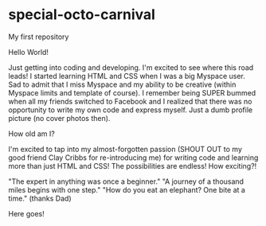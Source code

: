 # special-octo-carnival
My first repository

Hello World!

Just getting into coding and developing. I'm excited to see where this road leads! I started learning HTML and CSS when I was a big Myspace user. Sad to admit that I miss Myspace and my ability to be creative (within Myspace limits and template of course). I remember being SUPER bummed when all my friends switched to Facebook and I realized that there was no opportunity to write my own code and express myself. Just a dumb profile picture (no cover photos then). 

How old am I? 

I'm excited to tap into my almost-forgotten passion (SHOUT OUT to my good friend Clay Cribbs for re-introducing me) for writing code and learning more than just HTML and CSS! The possibilities are endless! How exciting?!

"The expert in anything was once a beginner."
"A journey of a thousand miles begins with one step."
"How do you eat an elephant? One bite at a time." (thanks Dad)

Here goes!

